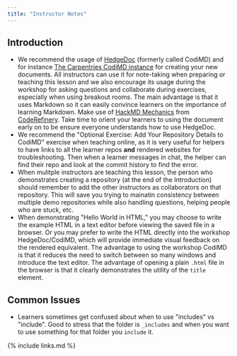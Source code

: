 ```yaml
---
title: "Instructor Notes"
---
```


## Introduction

- We recommend the usage of [HedgeDoc](https://hedgedoc.org) (formerly called CodiMD) and for instance [The Carpentries CodiMD instance](https://codimd.carpentries.org) for creating your new documents.
  All instructors can use it for note-taking when preparing or teaching this lesson and we also encourage
  its usage during the workshop for asking questions and collaborate during exercises, especially when using breakout rooms.
  The main advantage is that it uses Markdown so it can easily convince learners on the importance of learning Markdown.
  Make use of [HackMD Mechanics](https://coderefinery.github.io/manuals/hackmd-mechanics/#basic-controls) from [CodeRefinery](https://coderefinery.org/). Take time to orient your learners to using the document early on to be ensure everyone understands how to use HedgeDoc.
- We recommend the "Optional Exercise: Add Your Repository Details to CodiMD" exercise when teaching online, as it is very 
  useful for helpers to have links to all the learner repos **and** rendered websites for troubleshooting.
  Then when a learner messages in chat, the helper can find their repo and look at the commit history to find the error.
- When mulitple instructors are teaching this lesson,
  the person who demonstrates creating a repository
  (at the end of the Introduction) should remember to add the
  other instructors as collaborators on that repository.
  This will save you trying to mainatin consistency between
  multiple demo repositories while also handling questions,
  helping people who are stuck, etc.
- When demonstrating "Hello World in HTML,"
  you may choose to write the example HTML in a text editor
  before viewing the saved file in a browser.
  Or you may prefer to write the HTML directly into the workshop HedgeDoc/CodiMD,
  which will provide immediate visual feedback on the rendered equivalent.
  The advantage to using the workshop CodiMD is that it reduces the
  need to switch between so many windows and introduce the text editor.
  The advantage of opening a plain `.html` file in the browser is that it
  clearly demonstrates the utility of the `title` element.

## Common Issues

- Learners sometimes get confused about when to use "includes" vs "include".  Good to stress that the folder is `_includes`
      and when you want to use something for that folder you `include` it.
    

{% include links.md %}
